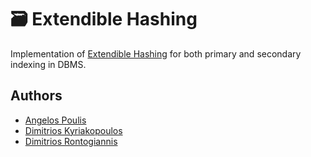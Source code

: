 # 🗃️ Extendible Hashing 

Implementation of [Extendible Hashing](https://en.wikipedia.org/wiki/Extendible_hashing) for both primary and secondary indexing in DBMS.


## Authors
* [Angelos Poulis](https://github.com/angelosps)
* [Dimitrios Kyriakopoulos](https://github.com/dimitrskpl)
* [Dimitrios Rontogiannis](https://github.com/rondojim)
